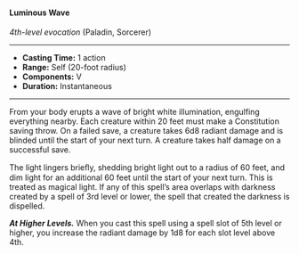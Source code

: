 #### Luminous Wave
*4th-level evocation* (Paladin, Sorcerer)
___
- **Casting Time:** 1 action
- **Range:** Self (20-foot radius)
- **Components:** V
- **Duration:** Instantaneous
---
From your body erupts a wave of bright white illumination, engulfing everything nearby. Each creature within 20 feet must make a Constitution saving throw. On a failed save, a creature takes 6d8 radiant damage and is blinded until the start of your next turn. A creature takes half damage on a successful save.

The light lingers brieﬂy, shedding bright light out to a radius of 60 feet, and dim light for an additional 60 feet until the start of your next turn. This is treated as magical light. If any of this spell’s area overlaps with darkness created by a spell of 3rd level or lower, the spell that created the darkness is dispelled.

***At Higher Levels.*** When you cast this spell using a spell slot of 5th level or higher, you increase the radiant damage by 1d8 for each slot level above 4th.
